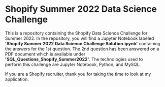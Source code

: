 # Shopify Summer 2022 Data Science Challenge

This is a repository containing the Shopify Data Science Challenge for Summer 2022. In the repository, you will find a Jupyter Notebook labeled <b>'Shopify Summer 2022 Data Science Challenge Solution.ipynb'</b> containing the answers for the 1st question. The 2nd question has been answered on a PDF document which is available under <b>'SQL_Questions_Shopify_Summer2022'</b>. The technologies used to perform this challenge are Jupyter Notebook, Python, and MySQL.

If you are a Shopify recruiter, thank you for taking the time to look at my application.

